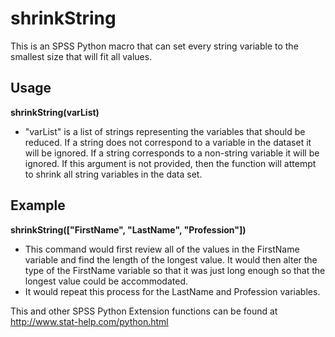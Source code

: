 # shrinkString
This is an SPSS Python macro that can set every string variable to the smallest size that will fit all values.

## Usage
**shrinkString(varList)**
* "varList" is a list of strings representing the variables that should be reduced. If a string does not correspond to a variable in the dataset it will be ignored. If a string corresponds to a non-string variable it will be ignored. If this argument is not provided, then the function will attempt to shrink all string variables in the data set.

## Example
**shrinkString(["FirstName", "LastName", "Profession"])**
* This command would first review all of the values in the FirstName variable and find the length of the longest value. It would then alter the type of the FirstName variable so that it was just long enough so that the longest value could be accommodated.
* It would repeat this process for the LastName and Profession variables.

This and other SPSS Python Extension functions can be found at http://www.stat-help.com/python.html
